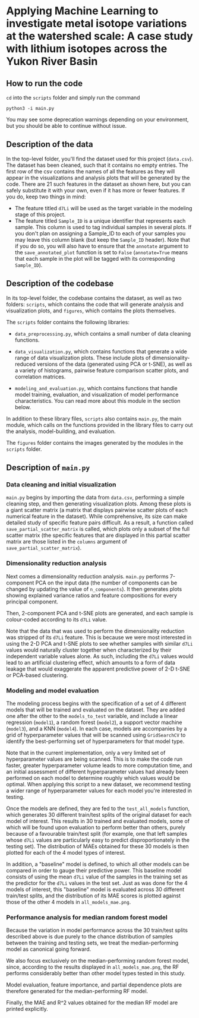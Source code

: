 # Applying Machine Learning to investigate metal isotope variations at the watershed scale: A case study with lithium isotopes across the Yukon River Basin

## How to run the code

`cd` into the `scripts` folder and simply run the command

```
python3 -i main.py
```

You may see some deprecation warnings depending on your environment,
but you should be able to continue without issue. 

## Description of the data

In the top-level folder, you'll find the dataset used for this project (`data.csv`).
The dataset has been cleaned, such that it contains no empty entries. The first
row of the csv contains the names of all the features as they will appear in the
visualizations and analysis plots that will be generated by the code. There are
21 such features in the dataset as shown here, but you can safely substitute
it with your own, even if it has more or fewer features. If you do, keep two
things in mind:

- The feature titled `d7Li` will be used as the target variable in the modeling
stage of this project.
- The feature titled `Sample_ID` is a unique identifier that represents each
sample. This column is used to tag individual samples in several plots. If
you don't plan on assigning a Sample_ID to each of your samples you may leave
this column blank (but keep the `Sample_ID` header). Note that if you do so,
you will also have to ensure that the `annotate` argument to the `save_annotated_plot`
function is set to `False` (`annotate=True` means that each sample in the plot
  will be tagged with its corresponding `Sample_ID`).

## Description of the codebase

In its top-level folder, the codebase contains the dataset, as well as two folders:
`scripts`, which contains the code that will generate analysis and visualization
plots, and `figures`, which contains the plots themselves.

The `scripts` folder contains the following libraries:

- `data_preprocessing.py`, which contains a small number of data cleaning functions.

- `data_visualization.py`, which contains functions that generate a wide range of
data visualization plots. These include plots of dimensionality-reduced versions
of the data (generated using PCA or t-SNE), as well as a variety of histograms,
pairwise feature comparison scatter plots, and correlation matrices.

- `modeling_and_evaluation.py`, which contains functions that handle model training,
evaluation, and visualization of model performance characteristics. You can read more
about this module in the section below.

In addition to these library files, `scripts` also contains `main.py`, the main
module, which calls on the functions provided in the library files to carry out
the analysis, model-building, and evaluation.

The `figures` folder contains the images generated by the modules in the `scripts` folder.

## Description of `main.py`

### Data cleaning and initial visualization

`main.py` begins by importing the data from `data.csv`, performing a simple
cleaning step, and then generating visualization plots. Among these plots is a
giant scatter matrix (a matrix that displays pairwise scatter plots of each numerical
feature in the dataset). While comprehensive, its size can make detailed study
of specific feature pairs difficult. As a result, a function called `save_partial_scatter_matrix`
is called, which plots only a subset of the full scatter matrix (the specific
features that are displayed in this partial scatter matrix are those listed in the
`columns` argument of `save_partial_scatter_matrix`).

### Dimensionality reduction analysis

Next comes a dimensionality reduction analysis. `main.py` performs 7-component
PCA on the input data (the number of components can be changed by updating the
value of `n_components`). It then generates plots showing explained variance
ratios and feature compositions for every principal component.

Then, 2-component PCA and t-SNE plots are generated, and each sample is colour-coded
according to its `d7Li` value.

Note that the data that was used to perform the dimensionality reduction was
stripped of its `d7Li` feature. This is because we were most interested in using the 2-D
PCA and t-SNE plots to see whether samples with similar `d7Li` values would naturally
cluster together when characterized by their independent variable values alone.
As such, including the `d7Li` values would lead to an artificial clustering effect,
which amounts to a form of data leakage that would exaggerate the apparent
predictive power of 2-D t-SNE or PCA-based clustering.

### Modeling and model evaluation

The modeling process begins with the specification of a set of 4 different
models that will be trained and evaluated on the dataset. They are added one
after the other to the `models_to_test` variable, and include a linear regression
(`model1`), a random forest (`model2`), a support vector machine (`model3`),
and a KNN (`model4`). In each case, models are accompanies by a grid of
hyperparameter values that will be scanned using `GridSearchCV` to identify the
best-performing set of hyperparameters for that model type.

Note that in the current implementation, only a very limited set of hyperparameter
values are being scanned. This is to make the code run faster, greater
hyperparameter volume leads to more computation time, and an initial assessment
of different hyperparameter values had already been performed on each model to
determine roughly which values would be optimal. When applying this script to a new
dataset, we recommend testing a wider range of hyperparameter values for each
model you're interested in testing.

Once the models are defined, they are fed to  the `test_all_models` function,
which generates 30 different train/test splits of the original dataset for each
model of interest. This results in 30 trained and evaluated models, some of which
will be found upon evaluation to perform better than others, purely because
of a favourable train/test split (for example, one that left samples whose `d7Li`
values are particularly easy to predict disproportionately in the testing set).
The distribution of MAEs obtained for these 30 models is then plotted for each of
the 4 model types of interest.

In addition, a "baseline" model is defined, to which all other models can be compared
in order to gauge their predictive power. This baseline model consists of using
the mean `d7Li` value of the samples in the training set as the predictor for the
`d7Li` values in the test set. Just as was done for the 4 models of interest,
this "baseline" model is evaluated across 30 different train/test splits, and
the distribution of its MAE scores is plotted against those of the other 4 models
in `all_models_mae.png`.

### Performance analysis for median random forest model

Because the variation in model performance across the 30 train/test splits described
above is due purely to the chance distribution of samples between the training and
testing sets, we treat the median-performing model as canonical going forward.

We also focus exclusively on the median-performing random forest model, since,
according to the results displayed in `all_models_mae.png`, the RF performs
considerably better than other model types tested in this study.

Model evaluation, feature importance, and partial dependence plots are therefore generated
for the median-performing RF model.

Finally, the MAE and R^2 values obtained for the median RF model are printed
explicitly.
